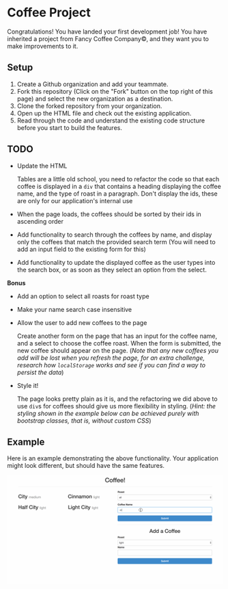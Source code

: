 # Coffee Project

Congratulations! You have landed your first development job! You have inherited
a project from Fancy Coffee Company&copy;, and they want you to make
improvements to it.

## Setup

1. Create a Github organization and add your teammate.
1. Fork this repository (Click on the "Fork" button on the top right of this
   page) and select the new organization as a destination.
1. Clone the forked repository from your organization.
1. Open up the HTML file and check out the existing application.
1. Read through the code and understand the existing code structure before you start to build the features.

## TODO

- Update the HTML

    Tables are a little old school, you need to refactor the code so that each
    coffee is displayed in a `div` that contains a heading displaying the coffee
    name, and the type of roast in a paragraph. Don't display the ids, these are
    only for our application's internal use

- When the page loads, the coffees should be sorted by their ids in ascending
  order

- Add functionality to search through the coffees by name, and display only the
  coffees that match the provided search term (You will need to add an input
  field to the existing form for this)

- Add functionality to update the displayed coffee as the user types into the
  search box, or as soon as they select an option from the select.

**Bonus**

- Add an option to select all roasts for roast type

- Make your name search case insensitive

- Allow the user to add new coffees to the page

    Create another form on the page that has an input for the coffee name, and
    a select to choose the coffee roast. When the form is submitted, the new
    coffee should appear on the page. (*Note that any new coffees you add will
    be lost when you refresh the page, for an extra challenge, research
    how `localStorage` works and see if you can find a way to persist the data*)

- Style it!

    The page looks pretty plain as it is, and the refactoring we did above to
    use `div`s for coffees should give us more flexibility in styling. (*Hint:
    the styling shown in the example below can be achieved purely with bootstrap
    classes, that is, without custom CSS*)

## Example

Here is an example demonstrating the above functionality. Your application might
look different, but should have the same features.

![Cofee Project Demo](demo.gif)
